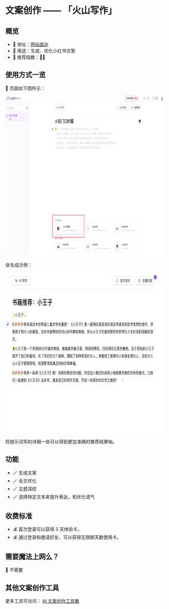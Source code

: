 # 文案创作 —— 「火山写作」

##  概览
- 👋 地址：[网站直达](https://writingo.net)
- 🔧 用途：生成、优化小红书文案
- 👯 推荐指数：🌟🌟

##  使用方式一览
👀 页面如下图所示：

<img src="/imgs/image.png" width="500" height="500"/>

😄生成示例：

<img src="/imgs/image-1.png" width="500" height="500"/>

将提示词写的详细一些可以得到更加准确的推荐结果呦。

##  功能
- 🪄 生成文案
- 🪄 全文优化
- 🪄 主题深挖
- 🪄 选择特定文本来提升表达，和优化语气

##  收费标准
- 💰 首次登录可以获得 3 天体验卡。
- 💰 通过登录和邀请好友，可以获得无限额天数使用卡。

##  需要魔法上网么？
🙅 不需要

## 其他文案创作工具
更多工具可访问： [AI 文案创作工具集](https://ai-bot.cn/favorites/ai-writing-tools/)
